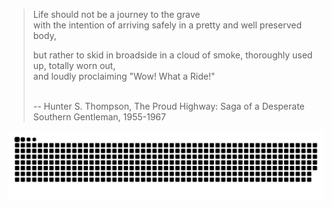 > <p>Life should not be a journey to the grave <br>
> with the intention of arriving safely in a pretty and well preserved body,<br>
> 
> but rather to skid in broadside in a cloud of smoke, thoroughly used up, totally worn out, <br>
> and loudly proclaiming "Wow! What a Ride!" </p>
> <br>
> -- Hunter S. Thompson, The Proud Highway: Saga of a Desperate Southern Gentleman, 1955-1967


<picture>
  <source media="(prefers-color-scheme: dark)" srcset="https://raw.githubusercontent.com/PhilisterD/PhilisterD/output/github-contribution-grid-snake-dark.svg">
  <source media="(prefers-color-scheme: light)" srcset="https://raw.githubusercontent.com/PhilisterD/PhilisterD/output/github-contribution-grid-snake.svg">
  <img alt="github contribution grid snake animation" src="https://raw.githubusercontent.com/PhilisterD/PhilisterD/output/github-contribution-grid-snake.svg">
</picture>
